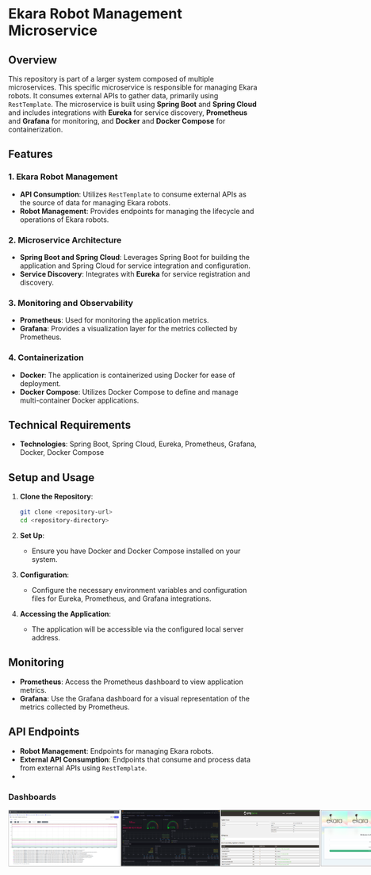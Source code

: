 # Ekara Robot Management Microservice

## Overview

This repository is part of a larger system composed of multiple microservices. This specific microservice is responsible for managing Ekara robots. It consumes external APIs to gather data, primarily using `RestTemplate`. The microservice is built using **Spring Boot** and **Spring Cloud** and includes integrations with **Eureka** for service discovery, **Prometheus** and **Grafana** for monitoring, and **Docker** and **Docker Compose** for containerization.

## Features

### 1. Ekara Robot Management
- **API Consumption**: Utilizes `RestTemplate` to consume external APIs as the source of data for managing Ekara robots.
- **Robot Management**: Provides endpoints for managing the lifecycle and operations of Ekara robots.

### 2. Microservice Architecture
- **Spring Boot and Spring Cloud**: Leverages Spring Boot for building the application and Spring Cloud for service integration and configuration.
- **Service Discovery**: Integrates with **Eureka** for service registration and discovery.

### 3. Monitoring and Observability
- **Prometheus**: Used for monitoring the application metrics.
- **Grafana**: Provides a visualization layer for the metrics collected by Prometheus.

### 4. Containerization
- **Docker**: The application is containerized using Docker for ease of deployment.
- **Docker Compose**: Utilizes Docker Compose to define and manage multi-container Docker applications.

## Technical Requirements

- **Technologies**: Spring Boot, Spring Cloud, Eureka, Prometheus, Grafana, Docker, Docker Compose

## Setup and Usage

1. **Clone the Repository**:
   ```bash
   git clone <repository-url>
   cd <repository-directory>
   ```

2. **Set Up**:
   - Ensure you have Docker and Docker Compose installed on your system.

3. **Configuration**:
   - Configure the necessary environment variables and configuration files for Eureka, Prometheus, and Grafana integrations.



4. **Accessing the Application**:
   - The application will be accessible via the configured local server address.

## Monitoring

- **Prometheus**: Access the Prometheus dashboard to view application metrics.
- **Grafana**: Use the Grafana dashboard for a visual representation of the metrics collected by Prometheus.

## API Endpoints

- **Robot Management**: Endpoints for managing Ekara robots.
- **External API Consumption**: Endpoints that consume and process data from external APIs using `RestTemplate`.
- 
### Dashboards

<div style="display: flex; justify-content: space-around;">
  <img src="docs/images/prometehus.PNG" alt="Prometheus Dashboard" width="45%" />
  <img src="docs/images/grafana.PNG" alt="Grafana Dashboard" width="40%" />
  <img src="docs/images/eureka.PNG" alt="eureka Dashboard" width="40%" />
  <img src="docs/images/login.PNG" alt="login Dashboard" width="40%" />
  
</div>


